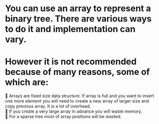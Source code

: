 # You can use an array to represent a binary tree. There are various ways to do it and implementation can vary.

# However it is not recommended because of many reasons, some of which are:

:anger: Arrays are fixed size data structure. If array is full and you want to insert one more element you will need to create a new array of larger size and copy previous array. It is a lot of overhead.<br />
:anger: If you create a very large array in advance you will waste memory.<br />
:anger: For a sparse tree most of array positions will be wasted.<br />
